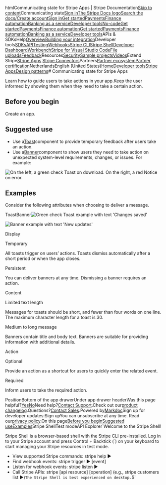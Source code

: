 htmlCommunicating state for Stripe Apps | Stripe Documentation[Skip to content](#main-content)Communicating state[Sign in](https://dashboard.stripe.com/login?redirect=https%3A%2F%2Fdocs.stripe.com%2Fstripe-apps%2Fpatterns%2Fcommunicating-state)[The Stripe Docs logo](/)[Search the docs/](#)[Create account](https://dashboard.stripe.com/register)[Sign in](https://dashboard.stripe.com/login?redirect=https%3A%2F%2Fdocs.stripe.com%2Fstripe-apps%2Fpatterns%2Fcommunicating-state)[Get started](/get-started)[Payments](/payments)[Finance automation](/finance-automation)[Banking as a service](/financial-services)[Developer tools](/development)[No-code](/no-code)[Get started](/get-started)[Payments](/payments)[Finance automation](/finance-automation)[](#)[Get started](/get-started)[Payments](/payments)[Finance automation](/finance-automation)[Banking as a service](/financial-services)[Developer tools](/development)[](#)APIs & SDKsHelp[Overview](/docs/development)[Building your integration](#)Developer tools[SDKs](#)[API](#)[Testing](#)[Webhooks](#)[Stripe CLI](#)[Stripe Shell](#)[Developer Dashboard](#)[Workbench](#)[Stripe for Visual Studio Code](/docs/stripe-vscode)[File uploads](/docs/file-upload)[Feedback](/docs/dev-tools-csat)Resources[Security](#)[Sample projects](#)[Videos](#)Extend Stripe[Stripe Apps](#)
[Stripe Connectors](#)Partners[Partner ecosystem](/docs/partners)[Partner certification](/docs/partners/training-and-certification)NetherlandsEnglish (United States)[](#)[](#)[Home](/docs)[Developer tools](/docs/development)[Stripe Apps](/docs/stripe-apps)[Design patterns](/docs/stripe-apps/patterns)# Communicating state for Stripe Apps

Learn how to guide users to take actions in your app.Keep the user informed by showing them when they need to take a certain action.

## Before you begin

Create an app.

## Suggested use

- Use a[Toast](/stripe-apps/components/toast)component to provide temporary feedback after users take an action.
- Use a[Banner](/stripe-apps/components/banner)component to show users they need to take action on unexpected system-level requirements, changes, or issues. For example:

![On the left, a green check Toast on download. On the right, a red Notice on error.](https://b.stripecdn.com/docs-statics-srv/assets/communicating-state.a613d037f8e0b3bd8a6aa7199e708c8d.png)

## Examples

Consider the following attributes when choosing to deliver a message.

ToastBanner![Green check Toast example with text 'Changes saved'](https://b.stripecdn.com/docs-statics-srv/assets/Toast.e17b36572b25d60725b4bc24098b77b9.png)

![ Banner example with text 'New updates'](https://b.stripecdn.com/docs-statics-srv/assets/Notice.0435a3a4999b7189e67fba5c18dae242.png)

Display

Temporary

All toasts trigger on users’ actions. Toasts dismiss automatically after a short period or when the app closes.

Persistent

You can deliver banners at any time. Dismissing a banner requires an action.

Content

Limited text length

Messages for toasts should be short, and fewer than four words on one line. The maximum character length for a toast is 30.

Medium to long message

Banners contain title and body text. Banners are suitable for providing information with additional details.

Action

Optional

Provide an action as a shortcut for users to quickly enter the related event.

Required

Inform users to take the required action.

PositionBottom of the app drawerUnder app drawer headerWas this page helpful?[Yes](#)[No](#)Need help?[Contact Support](https://support.stripe.com/).Check out our[product changelog](https://stripe.com/blog/changelog).Questions?[Contact Sales](https://stripe.com/contact/sales).Powered by[Markdoc](https://markdoc.dev)Sign up for developer updates:Sign upYou can unsubscribe at any time. Read our[privacy policy](https://stripe.com/privacy).On this page[Before you begin](#before-you-begin)[Suggested use](#suggested-use)[Examples](#examples)Stripe ShellTest modeAPI Explorer[](https://stripe.com/docs/stripe-cli#install)`Welcome to the Stripe Shell!

Stripe Shell is a browser-based shell with the Stripe CLI pre-installed. Log in to your
Stripe account and press Control + Backtick (`) on your keyboard to start managing your Stripe
resources in test mode.

- View supported Stripe commands: stripe help ▶️
- Find webhook events: stripe trigger ▶️ [event]
- Listen for webhook events: stripe listen ▶
- Call Stripe APIs: stripe [api resource] [operation] (e.g., stripe customers list ▶️)`The Stripe Shell is best experienced on desktop.`$`